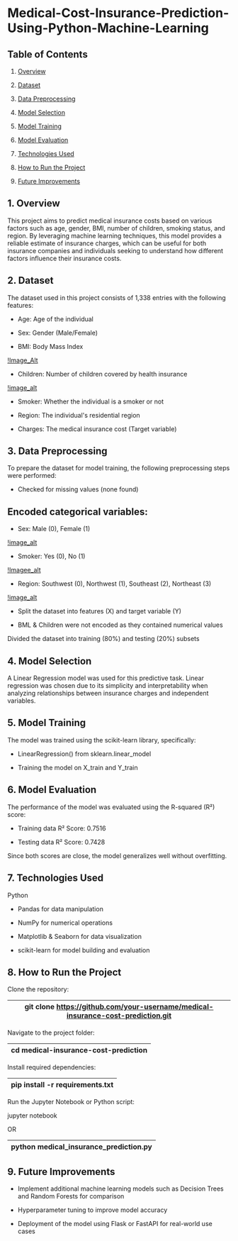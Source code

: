 # Medical-Cost-Insurance-Prediction-Using-Python-Machine-Learning

## Table of Contents

1. [Overview](#overviw)

2. [Dataset](#dataset)

3. [Data Preprocessing](#data-progressing)

4. [Model Selection](#model-selection)

5. [Model Training](#model-training)

6. [Model Evaluation](#model-evaluation)

7. [Technologies Used](#technologies-used)

8. [How to Run the Project](#how-to-run-the-project)

9. [Future Improvements](#future-improvements)

## 1. Overview

This project aims to predict medical insurance costs based on various factors such as age, gender, BMI, number of children, smoking status, and region. By leveraging machine learning techniques, this model provides a reliable estimate of insurance charges, which can be useful for both insurance companies and individuals seeking to understand how different factors influence their insurance costs.

## 2. Dataset

The dataset used in this project consists of 1,338 entries with the following features:

- Age: Age of the individual

- Sex: Gender (Male/Female)

- BMI: Body Mass Index


[!Image_Alt](https://github.com/Shamiso-Tirivanhu/Medical-Cost-Insurance-Prediction-Using-Python-Machine-Learning/blob/372a222f60bdf1f98871417bd53749e49897dd08/BML%20Distribution%20screenshot.png)


- Children: Number of children covered by health insurance

[!image_alt]()


- Smoker: Whether the individual is a smoker or not

- Region: The individual's residential region

- Charges: The medical insurance cost (Target variable)

## 3. Data Preprocessing

To prepare the dataset for model training, the following preprocessing steps were performed:

- Checked for missing values (none found)

## Encoded categorical variables:

- Sex: Male (0), Female (1)

[!image_alt]()



- Smoker: Yes (0), No (1)

[!Imagee_alt]()



- Region: Southwest (0), Northwest (1), Southeast (2), Northeast (3)

[!image_alt]()



- Split the dataset into features (X) and target variable (Y)


- BML & Children were not encoded as they contained numerical values
  
Divided the dataset into training (80%) and testing (20%) subsets

## 4. Model Selection

A Linear Regression model was used for this predictive task. Linear regression was chosen due to its simplicity and interpretability when analyzing relationships between insurance charges and independent variables.

## 5. Model Training

The model was trained using the scikit-learn library, specifically:

- LinearRegression() from sklearn.linear_model

- Training the model on X_train and Y_train

## 6. Model Evaluation

The performance of the model was evaluated using the R-squared (R²) score:

- Training data R² Score: 0.7516

- Testing data R² Score: 0.7428

Since both scores are close, the model generalizes well without overfitting.

## 7. Technologies Used

Python

- Pandas for data manipulation

- NumPy for numerical operations

- Matplotlib & Seaborn for data visualization

- scikit-learn for model building and evaluation

## 8. How to Run the Project

Clone the repository:


| git clone https://github.com/your-username/medical-insurance-cost-prediction.git |
| ---------------------------------------------------------------------------------|

Navigate to the project folder:

| cd medical-insurance-cost-prediction |
| -------------------------------------|

Install required dependencies:

| pip install -r requirements.txt |
|---------------------------------|

Run the Jupyter Notebook or Python script:

jupyter notebook

OR

| python medical_insurance_prediction.py |
|----------------------------------------|

## 9. Future Improvements

- Implement additional machine learning models such as Decision Trees and Random Forests for comparison

- Hyperparameter tuning to improve model accuracy

- Deployment of the model using Flask or FastAPI for real-world use cases
